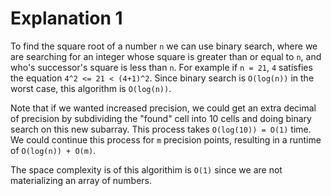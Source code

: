 # Explanation 1
To find the square root of a number `n` we can use binary search, where we are searching for an integer
whose square is greater than or equal to `n`, and who's successor's square is less than `n`.  For example
if `n = 21`, `4` satisfies the equation `4^2 <= 21 < (4+1)^2`.  Since binary search is `O(log(n))`
in the worst case, this algorithm is `O(log(n))`.

Note that if we wanted increased precision, we could get an extra decimal of precision
by subdividing the "found" cell into 10 cells and doing binary search on this new subarray.
This process takes `O(log(10)) = O(1)` time.  We could continue this process for `m` precision
points, resulting in a runtime of `O(log(n)) + O(m)`.

The space complexity is of this algorithim is `O(1)` since we are not materializing an array
of numbers. 